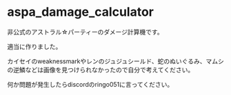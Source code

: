 # aspa_damage_calculator

非公式のアストラル☆パーティーのダメージ計算機です。

適当に作りました。

カイセイのweaknessmarkやレンのジュジュシールド、蛇のぬいぐるみ、マムシの逆鱗などは画像を見つけられなかったので自分で考えてください。

何か問題が発生したらdiscordのringo051に言ってください。
